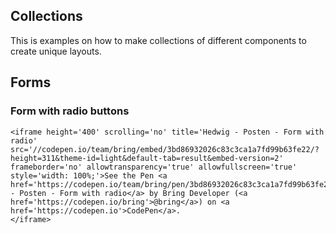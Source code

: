 ## Collections

This is examples on how to make collections of different components to create unique layouts.

## Forms

### Form with radio buttons

```html|span-6,noSource
<iframe height='400' scrolling='no' title='Hedwig - Posten - Form with radio' src='//codepen.io/team/bring/embed/3bd86932026c83c3ca1a7fd99b63fe22/?height=311&theme-id=light&default-tab=result&embed-version=2' frameborder='no' allowtransparency='true' allowfullscreen='true' style='width: 100%;'>See the Pen <a href='https://codepen.io/team/bring/pen/3bd86932026c83c3ca1a7fd99b63fe22/'>Hedwig - Posten - Form with radio</a> by Bring Developer (<a href='https://codepen.io/bring'>@bring</a>) on <a href='https://codepen.io'>CodePen</a>.
</iframe>
```
